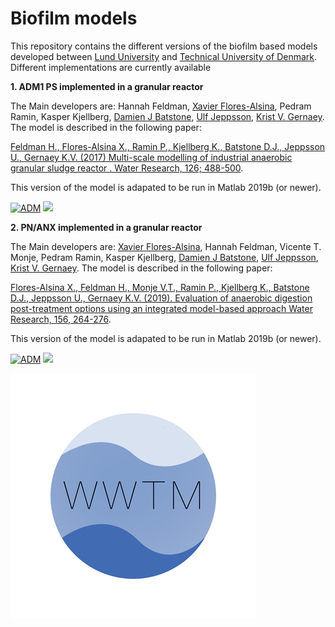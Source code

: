 # Biofilm models

This repository contains the different versions of the biofilm based models developed between [Lund University](https://www.iea.lth.se/) and [Technical University of Denmark](https://www.kt.dtu.dk/english/research/prosys). Different implementations are currently available 

<strong>1. ADM1 PS implemented in a granular reactor </strong>  

The Main developers are: Hannah Feldman, [Xavier Flores-Alsina](https://github.com/xfalsina), Pedram Ramin, Kasper Kjellberg, [Damien J Batstone](https://github.com/damienbatstone), [Ulf Jeppsson](https://github.com/ulfjeppsson), [Krist V. Gernaey](https://github.com/kristgernaey). The model is described in the following paper: 

[Feldman H., Flores-Alsina X., Ramin P., Kjellberg K., Batstone D.J., Jeppsson U., Gernaey K.V. (2017) Multi-scale modelling  of industrial anaerobic granular sludge reactor . Water Research, 126; 488-500](https://doi.org/10.1016/j.watres.2017.09.033). 

This version of the model is adapated to be run in Matlab 2019b (or newer).

[![ADM](https://img.shields.io/badge/DOWNLOAD%20ADM1%20PS%20IN%20GRANULAR%20REACTOR-990000?style=for-the-badge)](https://github.com/wwtmodels/Biofilm-Models/releases/download/v1/ADM1.PS.granular.reactor.zip) [![](https://img.shields.io/github/downloads/wwtmodels/Biofilm-Models/v1/total?color=990000&label=Downloads&style=for-the-badge)](https://github.com/wwtmodels/Biofilm-Models)

<strong>2. PN/ANX implemented in a granular reactor </strong>  

The Main developers are: [Xavier Flores-Alsina](https://github.com/xfalsina), Hannah Feldman, Vicente T. Monje, Pedram Ramin, Kasper Kjellberg, [Damien J Batstone](https://github.com/damienbatstone), [Ulf Jeppsson](https://github.com/ulfjeppsson), [Krist V. Gernaey](https://github.com/kristgernaey). The model is described in the following paper: 

[Flores-Alsina X., Feldman H., Monje V.T., Ramin P., Kjellberg K., Batstone D.J., Jeppsson U., Gernaey K.V. (2019). Evaluation of anaerobic digestion post-treatment options using an integrated model-based approach Water Research, 156, 264-276](https://doi.org/10.1016/j.watres.2019.02.035). 

This version of the model is adapated to be run in Matlab 2019b (or newer).

[![ADM](https://img.shields.io/badge/DOWNLOAD%20PN%20ANX%20IN%20GRANULAR%20REACTOR-990000?style=for-the-badge)](https://github.com/wwtmodels/Biofilm-Models/releases/download/v2/ANX.granular.reactor.zip) [![](https://img.shields.io/github/downloads/wwtmodels/Biofilm-Models/v2/total?color=990000&label=Downloads&style=for-the-badge)](https://github.com/wwtmodels/Biofilm-Models)

![logo](WWTMlogo.png)
